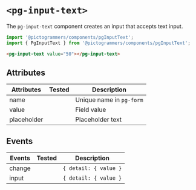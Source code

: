 # `<pg-input-text>`

The `pg-input-text` component creates an input that accepts text input.

```typescript
import '@pictogrammers/components/pgInputText';
import { PgInputText } from '@pictogrammers/components/pgInputText';
```

```html
<pg-input-text value="50"></pg-input-text>
```

## Attributes

| Attributes  | Tested   | Description |
| ----------- | -------- | ----------- |
| name        |          | Unique name in `pg-form` |
| value       |          | Field value |
| placeholder |          | Placeholder text |

## Events

| Events     | Tested   | Description |
| ---------- | -------- | ----------- |
| change     |          | `{ detail: { value }` |
| input      |          | `{ detail: { value }` |
